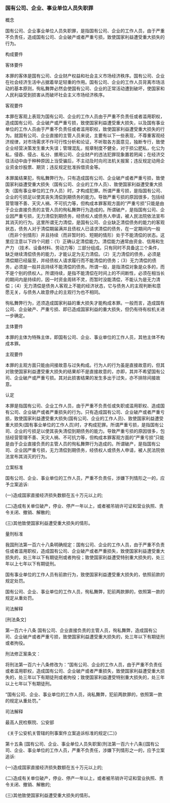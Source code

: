 ### 国有公司、企业、事业单位人员失职罪
 概念 

国有公司、企业事业单位人员失职罪，是指国有公司、企业的工作人员，由于严重不负责任，造成国有公司、企业破产或者严重亏损，致使国家利益遭受重大损失的行为。

 构成要件 

客体要件

本罪的客体是国有公司、企业财产权益和社会主义市场经济秩序。国有公司、企业在社会经济生活中占据着举足轻重的作用。国有公司、企业的工作人员背离市场活动的基本原则，徇私舞弊必然会使国有公司、企业的正常活动遭到破坏，使国家和人民利益受到损害从而破坏社会主义市场经济秩序。

客观要件

本罪在客观上表现为国有公司、企业的工作人员由于严重不负责任或者滥用职权，造成国有公司、企业破产或严重亏损，致使国家利益遭受重大损失，以及国有事业单位的工作人员由于严重不负责任或者滥用职权，致使国家利益遭受重大损失的行为。就国有公司、企业直接的主管人员来说，主要有以下一些表现，不尊重客观经济规律，对市场需求不作可行性分析和论证，不听取各方面意见，独断专行，致使企业经营决策发生重大失误；管理混乱，规章制度不健全，对于损公肥私，化公为私，侵吞、侵占、私分、挪用公司、企业财产的违法犯罪现象置若罔闻；在经济交往活动中由于种种原因上当受骗后，不主动及时向司法机关报案；违反规定动用企业资金炒股票、期货；违反规定批准拆借资金等。

本罪属结果犯，徇私舞弊行为，只有造成国有公司、企业破产或者严重亏损，致使国家利益遭受重大损失（国有公司、企业的工作人员）、致使国家利益遭受重大损失（国有事业单位的工作人员）时，才构成犯罪。所谓严重亏损，是指国有公司、企业的亏损足以使其丧失清偿到期债务的能力。导致严重亏损的原因很多，包括经营管理不善、天灾人祸、不可抗力等，但构成本罪客观方面的“严重亏损”只能是由于企业直接负责的主管人员的徇私舞弊行为造成的。所谓破产，是指国有公司、企业因严重亏损，无力清偿到期债务，经债权人或债务人申请，被人民法院依法宣布其消灭的行为。这里所谓无力清偿，是国有公司、企业缺乏清偿债务的能力的客观状态，债务人对于清偿期届满并且债权人已请求清偿的债务，在一定期间内一般（而非个别情形）并且持续（而非暂时的、短期的情形）处于不能清偿的状态。这里应注意以下四个问题：（1）正确认定清偿能力。清偿能力通常由资金、信用和生产力 （技术、设备材料、劳动力等）三部分组成。只有同时不具备这三个条件，缺乏继续清偿债务的能力，才能认定为无力清偿。（2）无力清偿的债务，必须是清偿期已经届至，并经债权人请求履行而不能清偿的债务；（3）无力清偿的债务，必须是一般并且持续不能清偿的债务。所谓一般，是指清偿对象是众多的，而不是个别的债权人。所谓持续，是指不能清偿在时间上的不间断性，必须在相当长的期间内是持续的，因一时资金周转不灵，而暂时没能清偿，不能认为是无力清偿；（4）无力清偿是债务人客观上不能的经济状态，它与债务人的主观判断和意愿无关，与债务人故意停止的主观行为也不相同。

徇私舞弊行为，还须造成国家利益的重大损失才能构成本罪。一般而言，造成国有公司、企业破产、严重亏损、即已造成国家利益的重大损失，但仍有待有权机关进一步确定。

主体要件

本罪的主体为特殊主体，即国有公司、企业、事业单位的工作人员，其他主体不构成本罪。

主观要件

本罪的主观方面只能由间接故意与过失构成。行为人的行为虽是直接故意的，但其对致使国家利益遭受重大损失的结果却不是直接故意的，亦即，其并不希望国有公司、企业破产或严重亏损。其对此损害结果的发生多出于过失，亦不排除间接故意。

 认定 

本罪是指国有公司、企业工作人员，由于严重不负责任或失职或滥用职权、造成国有公司、企业破产或者严重损失的行为。只有造成国有公司、企业破产或者严重亏损，致使国家利益遭受重大损失(国有公司、企业的工作人员)、致使国家利益遭受重大损失(国有事业单位的工作人员)时，才构成犯罪。所谓严重亏损，是指国有公司、企业的亏损足以使其丧失清偿到期债务的能力。导致严重亏损的原因很多，包括经营管理不善、天灾人祸、不可抗力等，但构成本罪客观方面的“严重亏损”只能是由于企业直接负责的主管人员的徇私舞弊行为造成的。所谓破产，是指国有公司、企业因严重亏损，无力清偿到期债务，经债权人或债务人申请，被人民法院依法宣布其消灭的行为。

 立案标准 

国有公司、企业、事业单位的工作人员，严重不负责任，涉嫌下列情形之一的，应予立案追诉:

(一)造成国家直接经济损失数额在五十万元以上的;

(二)造成有关单位破产，停业、停产一年以上，或者被吊销许可证和营业执照、责令关闭、撤销、解散的;

(三)其他致使国家利益遭受重大损失的情形。

 量刑标准 

我国刑法第一百六十八条明确规定：国有公司、企业的工作人员，由于严重不负责任或者滥用职权，造成国有公司、企业破产或者严重损失，致使国家利益遭受重大损失的，处三年以下有期徒刑或者拘役；致使国家利益遭受特别重大损失的，处三年以上七年以下有期徒刑。

国有事业单位的工作人员有前款行为，致使国家利益遭受重大损失的，依照前款的规定处罚。

国有公司、企业、事业单位的工作人员，徇私舞弊，犯前两款罪的，依照第一款的规定从重处罚。

 司法解释 

[刑法条文]

第一百六十八条 国有公司、企业直接负责的主管人员，徇私舞弊，造成国有公司、企业破产或者严重亏损，致使国家利益遭受重大损失的，处三年以下有期徒刑或者拘役。

刑法修正案条文：

将刑法第一百六十八条修改为：“国有公司、企业的工作人员，由于严重不负责任或者滥用职权，造成国有公司、企业破产或者严重损失，致使国家利益遭受重大损失的，处三年以下有期徒刑或者拘役；致使国家利益遭受特别重大损失的，处三年以上七年以下有期徒刑。

“国有公司、企业、事业单位的工作人员，询私舞弊，犯前两款罪的，依照第一款的规定从重处罚。”

 司法解释 

最高人民检察院、公安部

《关于公安机关管辖的刑事案件立案追诉标准的规定(二)》

第十五条 [国有公司、企业、事业单位人员失职案(刑法第一百六十八条)]国有公司、企业、事业单位的工作人员，严重不负责任，涉嫌下列情形之一的，应予立案追诉:

(一)造成国家直接经济损失数额在五十万元以上的;

(二)造成有关单位破产，停业、停产一年以上，或者被吊销许可证和营业执照、责令关闭、撤销、解散的;

(三)其他致使国家利益遭受重大损失的情形。